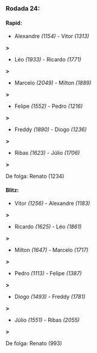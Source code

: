 ### Rodada 24:

#### Rapid:

* Alexandre *(1154)*     -     Vitor *(1313)*

 **>** 
* Léo *(1933)*     -     Ricardo *(1771)*

 **>** 
* Marcelo *(2049)*     -     Milton *(1889)*

 **>** 
* Felipe *(1552)*     -     Pedro *(1216)*

 **>** 
* Freddy *(1890)*     -     Diogo *(1236)*

 **>** 
* Ribas *(1623)*     -     Júlio *(1706)*

 **>** 

De folga: Renato (1234)

#### Blitz:

* Vitor *(1256)*     -     Alexandre *(1183)*

 **>** 
* Ricardo *(1625)*     -     Léo *(1861)*

 **>** 
* Milton *(1647)*     -     Marcelo *(1717)*

 **>** 
* Pedro *(1113)*     -     Felipe *(1387)*

 **>** 
* Diogo *(1493)*     -     Freddy *(1781)*

 **>** 
* Júlio *(1551)*     -     Ribas *(2055)*

 **>** 

De folga: Renato (993)

